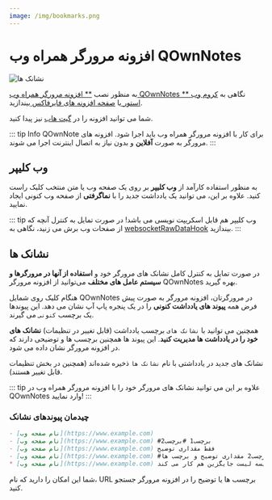 ```yaml
---
image: /img/bookmarks.png
---
```


# افزونه مرورگر همراه وب QOwnNotes

![نشانک ها](/img/bookmarks.png)

به منظور نصب [ ** افزونه مرورگر همراه وب QOwnNotes ** ](https://github.com/qownnotes/web-companion/) نگاهی به [ کروم وب استور ](https://chrome.google.com/webstore/detail/qownnotes-web-companion/pkgkfnampapjbopomdpnkckbjdnpkbkp) یا [ صفحه افزونه های فایرفاکس ](https://addons.mozilla.org/firefox/addon/qownnotes-web-companion) بیندازید.

شما می توانید افزونه را در [گیت هاب](https://github.com/qownnotes/web-companion/) نیز پیدا کنید.

::: tip Info
QOwnNote برای کار با افزونه مرورگر همراه وب باید اجرا شود. افزونه های مرورگر به صورت **آفلاین** و بدون نیاز به اتصال اینترنت اجرا می شوند.
:::

## وب کلیپر

به منظور استفاده کارآمد از **وب کلیپر** بر روی یک صفحه وب یا متن منتخب کلیک راست کنید.  علاوه بر این، می توانید یک یادداشت جدید را با **نماگرفتی** از صفحه وب کنونی ایجاد نمایید.

::: tip
وب کلیپر هم قابل اسکریپت نویسی می باشد! در صورت تمایل به کنترل آنچه که از صفحات وب برش می زنید، نگاهی به [websocketRawDataHook](../scripting/hooks.md#websocketrawdatahook) بیندازید.
:::

## نشانک ها

در صورت تمایل به کنترل کامل نشانک های مرورگر خود و **استفاده از آنها در مرورگرها و سیستم عامل های مختلف** می‌توانید از افزونه مرورگر QOwnNotes بهره گیرید.

هنگام کلیک روی شمایل QOwnNotes در مرورگرتان، افزونه مرورگر به صورت پیش فرض همه **پیوند های یادداشت کنونی** را در یک پنجره پاپ آپ نشان می دهد. این پیوندها یک برچسب `کنونی` می گیرند.

همچنین می توانید با `نشانک های` برچسب یادداشت (قابل تغییر در تنظیمات) **نشانک های خود را در یادداشت ها مدیریت کنید**. این پیوند ها همچنین برچسب ها و توضیحی دارند که در افزونه مرورگر نشان داده می شود.

نشانک های جدید در یادداشتی با نام `نشانک ها` ذخیره شده‌اند (همچنین در بخش تنظیمات قابل تغییر هستند).

::: tip
علاوه بر این می توانید نشانک های مرورگر خود را با افزونه مرورگر همراه وب در QOwnNotes وارد نمایید!
:::

### چیدمان پیوندهای نشانک

```markdown
- [نام صفحه وب](https://www.example.com)
- [نام صفحه وب](https://www.example.com) #برچسب1 #برچسب2
- [نام صفحه وب](https://www.example.com) فقط مقداری توضیح
- [نام صفحه وب](https://www.example.com) #برچسب1 #برچسب2 مقداری توضیح و برچسب ها
* [نام صفحه وب](https://www.example.com) نویسه لیست جایگزین هم کار می کند
```

شما این امکان را دارید که نام، URL برچسب ها یا توضیح را در افزونه مرورگر جستجو کنید.
